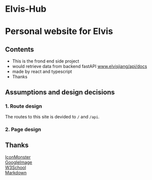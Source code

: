 # Elvis-Hub

# Personal website for Elvis 

## Contents  

- This is the frond end side project
- would retrieve data from backend fastAPI www.elvisjiang/api/docs
- made by react and typescript
- Thanks



## Assumptions and design decisions

### 1. Route design

The routes to this site is devided to `/` and `/api`.  


### 2. Page design


## Thanks

[IconMonster](https://getbootstrap.com/)  
[GoogleImage](https://www.google.com/imghp)  
[W3School](https://www.w3schools.com/)  
[Markdown](https://markdown.com.cn/)  
